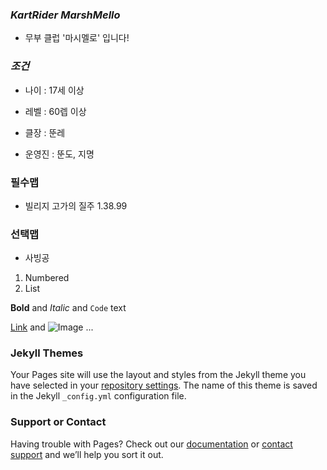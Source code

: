 ### _KartRider MarshMello_

- 무부 클럽 '마시멜로' 입니다!

### _조건_

- 나이 : 17세 이상 

- 레벨 : 60렙 이상

- 클장 : 뚠레

- 운영진 : 뚠도, 지명

### 필수맵
- 빌리지 고가의 질주
    1.38.99

### 선택맵

- 사빙공

1. Numbered
2. List

**Bold** and _Italic_ and `Code` text

[Link](https://ddoondo.github.io/marshmello/) and ![Image](<img src="/read/image/?mailSN=469&amp;attachIndex=2&amp;contentType=image/png&amp;offset=2397&amp;size=103046&amp;maxSize=200&amp;mimeSN=1634202979.275429.55569.22272&amp;u=g_mango" style="max-width:200px;max-height:200px" alt="첨부 파일 이미지 미리보기"./>)
...


### Jekyll Themes

Your Pages site will use the layout and styles from the Jekyll theme you have selected in your [repository settings](https://github.com/ddoondo/marshmello/settings/pages). The name of this theme is saved in the Jekyll `_config.yml` configuration file.

### Support or Contact

Having trouble with Pages? Check out our [documentation](https://docs.github.com/categories/github-pages-basics/) or [contact support](https://support.github.com/contact) and we’ll help you sort it out.
